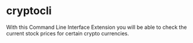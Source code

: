 # cryptocli
 With this Command Line Interface Extension you will be able to check the current stock prices for certain crypto currencies.

